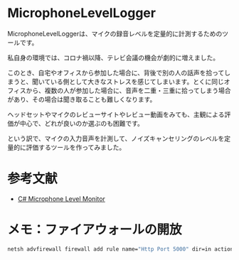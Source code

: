 # MicrophoneLevelLogger

MicrophoneLevelLoggerは、マイクの録音レベルを定量的に計測するためのツールです。

私自身の環境では、コロナ禍以降、テレビ会議の機会が劇的に増えました。

このとき、自宅やオフィスから参加した場合に、背後で別の人の話声を拾ってしまうと、聞いている側として大きなストレスを感じてしまいます。とくに同じオフィスから、複数の人が参加した場合に、音声を二重・三重に拾ってしまう場合があり、その場合は聞き取ることも難しくなります。

ヘッドセットやマイクのレビューサイトやレビュー動画をみても、主観による評価が中心で、どれが良いのか選ぶのも困難です。

という訳で、マイクの入力音声を計測して、ノイズキャンセリングのレベルを定量的に評価するツールを作ってみました。

# 参考文献

- [C# Microphone Level Monitor](https://swharden.com/blog/2021-07-03-csharp-microphone/)


# メモ：ファイアウォールの開放

```cmd
netsh advfirewall firewall add rule name="Http Port 5000" dir=in action=allow protocol=TCP localport=5000
```